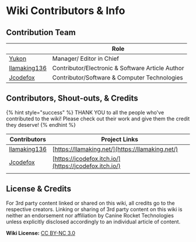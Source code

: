 # Wiki Contributors & Info

## Contribution Team

|                                                 | Role                                             |
| ----------------------------------------------- | ------------------------------------------------ |
| [Yukon](https://github.com/Yukonus)             | Manager/ Editor in Chief                         |
| [llamaking136](https://github.com/llamaking136) | Contributor/Electronic & Software Article Author |
| [Jcodefox](https://github.com/JCodeFox)         | Contributor/Software & Computer Technologies     |

## Contributors, Shout-outs, & Credits

{% hint style="success" %}
THANK YOU to all the people who've contributed to the wiki! Please check out their work and give them the credit they deserve!
{% endhint %}

| Contributors                                    | Project Links                                                                              |
| ----------------------------------------------- | ------------------------------------------------------------------------------------------ |
| [llamaking136](https://github.com/llamaking136) | [https://llamaking.net/](https://llamaking.net/) |
| [Jcodefox](https://github.com/JCodeFox)         | [https://jcodefox.itch.io/](https://jcodefox.itch.io/)                                     |
|                                                 |                                                                                            |

## License & Credits

For 3rd party content linked or shared on this wiki, all credits go to the respective creators. Linking or sharing of 3rd party content on this wiki is neither an endorsement nor affiliation by Canine Rocket Technologies unless explicitly disclosed accordingly to an individual article of content.&#x20;

**Wiki License:** [CC BY-NC 3.0](https://creativecommons.org/licenses/by-nc/3.0/)

